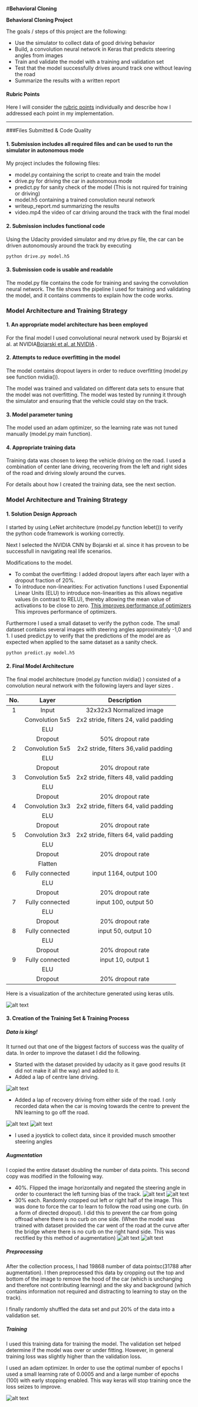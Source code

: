 #**Behavioral Cloning** 



**Behavioral Cloning Project**

The goals / steps of this project are the following:
* Use the simulator to collect data of good driving behavior
* Build, a convolution neural network in Keras that predicts steering angles from images
* Train and validate the model with a training and validation set
* Test that the model successfully drives around track one without leaving the road
* Summarize the results with a written report


[//]: # (Image References)

[image1]: ./images/model.png "Model Visualization"
[image2]: ./images/centre.png "Centre Lane Driving"
[image3]: ./images/recovery1.png "Recovery Image"
[image4]: ./images/recovery2.png "Recovery Image"
[image5]: ./images/center_2017_05_02_19_44_01_107.png "Normal Image"
[image6]: ./images/center_2017_05_02_19_44_01_107_flipped.png "FLipped Image"
[image7]: ./images/center_2017_05_02_18_33_51_889.png "Normal Image"
[image8]: ./images/center_2017_05_02_18_33_51_889_cropped.png "Cropped Image"
[image9]: ./images/history.png "Training History"

#### Rubric Points
Here I will consider the [rubric points](https://review.udacity.com/#!/rubrics/432/view) individually and describe how I addressed each point in my implementation. 

---
###Files Submitted & Code Quality

#### 1. Submission includes all required files and can be used to run the simulator in autonomous mode

My project includes the following files:
* model.py containing the script to create and train the model
* drive.py for driving the car in autonomous mode
* predict.py for sanity check of the model (This is not rquired for training or driving)
* model.h5 containing a trained convolution neural network 
* writeup_report.md summarizing the results
* video.mp4 the video of car driving around the track with the final model

#### 2. Submission includes functional code
Using the Udacity provided simulator and my drive.py file, the car can be driven autonomously around the track by executing 
```sh
python drive.py model.h5
```

#### 3. Submission code is usable and readable

The model.py file contains the code for training and saving the convolution neural network. The file shows the pipeline I used for training and validating the model, and it contains comments to explain how the code works.

### Model Architecture and Training Strategy

#### 1. An appropriate model architecture has been employed

For the final model I used convolutional neural network used by Bojarski et al. at NVIDIA[Bojarski et al. at NVIDIA](https://arxiv.org/pdf/1604.07316.pdf) .



#### 2. Attempts to reduce overfitting in the model

The model contains dropout layers in order to reduce overfitting (model.py see function nvidia()). 

The model was trained and validated on different data sets to ensure that the model was not overfitting. The model was tested by running it through the simulator and ensuring that the vehicle could stay on the track.

#### 3. Model parameter tuning

The model used an adam optimizer, so the learning rate was not tuned manually (model.py main function).

#### 4. Appropriate training data

Training data was chosen to keep the vehicle driving on the road. I used a combination of center lane driving, recovering from the left and right sides of the road and driving slowly around the curves.

For details about how I created the training data, see the next section. 

### Model Architecture and Training Strategy

#### 1. Solution Design Approach

I started by using LeNet architecture (model.py function lebet()) to verify the python code framework is working correctly.

Next I selected the NVIDIA CNN by Bojarski et al. since it has provesn to be successfull in navigating real life scenarios.

Modifications to the model.
- To combat the overfitting: I added dropout layers after each layer with a dropout fraction of 20%.
- To introduce non-linearities: For activation functions I used Exponential Linear Units (ELU) to introduce non-linearities as this allows negative values (in contrast to RELU), thereby allowing the mean value of activations to be close to zero. [This improves performance of optimizers](https://arxiv.org/abs/1511.07289v1) This improves performance of optimizers.

Furthermore I used a small dataset to verify the python code. The small dataset contains several images with steering angles approximately -1,0 and 1. I used predict.py to verify that the predictions of the model are as expected when applied to the same dataset as a sanity check.

```sh
python predict.py model.h5
```

#### 2. Final Model Architecture

The final model architecture (model.py function nvidia() ) consisted of a convolution neural network with the following layers and layer sizes .

| No.|Layer         		|     Description	        					| 
|:--:|:---------------------:|:---------------------------------------------:| 
|1| Input         		| 32x32x3 Normalized image   							| 
|| Convolution 5x5     	| 2x2 stride, filters 24, valid padding 	|
|| ELU					|												|
|| Dropout	      	| 50% dropout rate 				|
|2| Convolution 5x5     	| 2x2 stride, filters 36,valid padding 	|
|| ELU					|												|
|| Dropout	      	| 20% dropout rate 				|
|3| Convolution 5x5     	| 2x2 stride, filters 48, valid padding 	|
|| ELU					|												|
|| Dropout	      	| 20% dropout rate 				|
|4| Convolution 3x3     	| 2x2 stride, filters 64, valid padding 	|
|| ELU					|												|
|| Dropout	      	| 20% dropout rate 				|
|5| Convolution 3x3     	| 2x2 stride, filters 64, valid padding 	|
|| ELU					|												|
|| Dropout	      	| 20% dropout rate 				|
|| Flatten	      	| 			|
|6| Fully connected		| input 1164, output 100									|
|| ELU					|												|
|| Dropout	      	| 20% dropout rate 				|
|7| Fully connected		| input 100, output 50									|
|| ELU					|												|
|| Dropout	      	| 20% dropout rate 				|
|8| Fully connected		| input 50, output 10									|
|| ELU					|												|
|| Dropout	      	| 20% dropout rate 				|
|9| Fully connected		| input 10, output 1									|
|| ELU					|												|
|| Dropout	      	| 20% dropout rate 				|

Here is a visualization of the architecture generated using keras utils.

![alt text][image1]

#### 3. Creation of the Training Set & Training Process

##### Data is king!

It turned out that one of the biggest factors of success was the quality of data. In order to improve the dataset I did the following.

- Started with the dataset provided by udacity as it gave good results (it did not make it all the way) and added to it.
- Added a lap of centre lane driving.

![alt text][image2]

- Added a lap of recovery driving from either side of the road. I only recorded data when the car is moving towards the centre to prevent the NN learning to go off the road.

![alt text][image3]
![alt text][image4]

- I used a joystick to collect data, since it provided musch smoother steering angles

##### Augmentation

I copied the entire dataset doubling the number of data points. This second copy was modified in the following way.

- 40%. Flipped the image horizontally and negated the steering angle in order to counteract the left turning bias of the track.
![alt text][image5]      ![alt text][image6]
- 30% each. Randomly cropped out left or right half of the image. This was done to force the car to learn to follow the road using one curb. (in a form of directed dropout). I did this to prevent the car from going offroad where there is no curb on one side. (When the model was trained with dataset provided the car went of the road at the curve after the bridge where there is no curb on the right hand side. This was rectified by this method of augmentation)
![alt text][image7]  ![alt text][image8]


##### Preprocessing

After the collection process, I had 19868 number of data pointsc(31788 after augmentation). I then preprocessed this data by cropping out the top and bottom of the image to remove the hood of the car (which is unchanging and therefore not contributing learning) and the sky and background (which contains information not required and distracting to learning to stay on the track). 

I finally randomly shuffled the data set and put 20% of the data into a validation set. 

##### Training
I used this training data for training the model. The validation set helped determine if the model was over or under fitting. However, in general training loss was slightly higher than the validation loss. 

I used an adam optimizer. In order to use the optimal number of epochs I used a small learning rate of 0.0005 and and a large number of epochs (100) with early stopping enabled. This way keras will stop training once the loss seizes to improve.

![alt text][image9]
